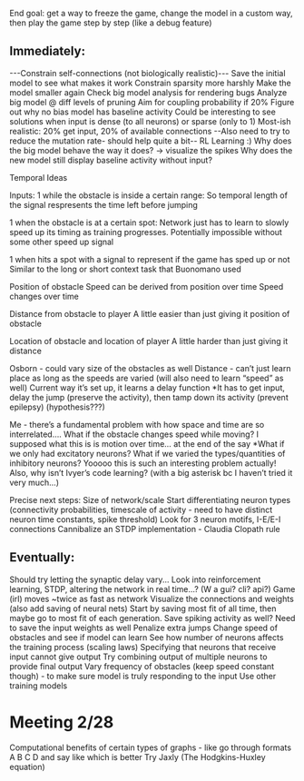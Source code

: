 

End goal: get a way to freeze the game, change the model in a custom way, then play the game step by step (like a debug feature)

## Immediately:
---Constrain self-connections (not biologically realistic)---
Save the initial model to see what makes it work
Constrain sparsity more harshly
Make the model smaller again
Check big model analysis for rendering bugs
Analyze big model @ diff levels of pruning
Aim for coupling probability if 20%
Figure out why no bias model has baseline activity
Could be interesting to see solutions when input is dense (to all neurons) or sparse (only to 1)
Most-ish realistic: 20% get input, 20% of available connections
--Also need to try to reduce the mutation rate- should help quite a bit--
RL Learning :)
Why does the big model behave the way it does? -> visualize the spikes
Why does the new model still display baseline activity without input?

Temporal Ideas

Inputs:
1 while the obstacle is inside a certain range:
	So temporal length of the signal respresents the time left before jumping


1 when the obstacle is at a certain spot:
	Network just has to learn to slowly speed up its timing as training progresses. Potentially impossible without some other speed up signal


1 when hits a spot with a signal to represent if the game has sped up or not
	Similar to the long or short context task that Buonomano used


Position of obstacle
	Speed can be derived from position over time
	Speed changes over time


Distance from obstacle to player
	A little easier than just giving it position of obstacle


Location of obstacle and location of player 
	A little harder than just giving it distance


Osborn - could vary size of the obstacles as well
Distance - can’t just learn place as long as the speeds are varied (will also need to learn “speed” as well)
Current way it’s set up, it learns a delay function
*It has to get input, delay the jump (preserve the activity), then tamp down its activity (prevent epilepsy) (hypothesis???)

Me - there’s a fundamental problem with how space and time are so interrelated….
	What if the obstacle changes speed while moving?
	I supposed what this is is motion over time… at the end of the say
	*What if we only had excitatory neurons? What if we varied the types/quantities of inhibitory neurons? Yooooo this is such an interesting problem actually!
		Also, why isn’t Ivyer’s code learning? (with a big asterisk bc I haven’t tried it very much…)


Precise next steps:
Size of network/scale
Start differentiating neuron types (connectivity probabilities, timescale of activity - need to have distinct neuron time constants, spike threshold)
Look for 3 neuron motifs, I-E/E-I connections
Cannibalize an STDP implementation - Claudia Clopath rule


## Eventually:
Should try letting the synaptic delay vary...
Look into reinforcement learning, STDP, altering the network in real time...? (W a gui? cli? api?)
Game (irl) moves ~twice as fast as network
Visualize the connections and weights (also add saving of neural nets)
Start by saving most fit of all time, then maybe go to most fit of each generation. Save spiking activity as well?
Need to save the input weights as well
Penalize extra jumps
Change speed of obstacles and see if model can learn
See how number of neurons affects the training process (scaling laws)
Specifying that neurons that receive input cannot give output
Try combining output of multiple neurons to provide final output
Vary frequency of obstacles (keep speed constant though) - to make sure model is truly responding to the input
Use other training models

# Meeting 2/28
Computational benefits of certain types of graphs - like go through formats A B C D and say like which is better
Try Jaxly (The Hodgkins-Huxley equation)